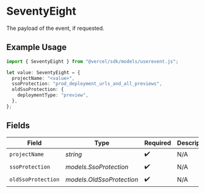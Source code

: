 # SeventyEight

The payload of the event, if requested.

## Example Usage

```typescript
import { SeventyEight } from "@vercel/sdk/models/userevent.js";

let value: SeventyEight = {
  projectName: "<value>",
  ssoProtection: "prod_deployment_urls_and_all_previews",
  oldSsoProtection: {
    deploymentType: "preview",
  },
};
```

## Fields

| Field                     | Type                      | Required                  | Description               |
| ------------------------- | ------------------------- | ------------------------- | ------------------------- |
| `projectName`             | *string*                  | :heavy_check_mark:        | N/A                       |
| `ssoProtection`           | *models.SsoProtection*    | :heavy_check_mark:        | N/A                       |
| `oldSsoProtection`        | *models.OldSsoProtection* | :heavy_check_mark:        | N/A                       |